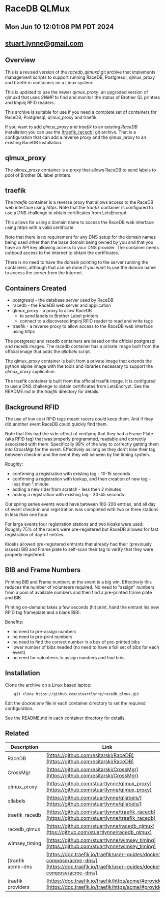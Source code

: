 # RaceDB QLMux 
## Mon Jun 10 12:01:08 PM PDT 2024
## stuart.lynne@gmail.com

## Overview

This is a revised version of the *racedb\_qlmuxd* git archive that implements management scripts to
support running RaceDB, Postgresql, qlmux_proxy and traefik in containers on a Linux system.

This is updated to use the newer *qlmux_proxy*, an upgraded version of qlmuxd that uses *SNMP*
to find and monitor the status of Brother QL printers and Impinj RFID readers.

This archive is suitable for use if you need a complete set of containers for RaceDB, Postgresql, qlmux_proxy and traefik.

If you want to add *qlmux_proxy* and *traefik* to an existing *RaceDB* installation you can use the
|[traefik\_racedb](https://github.com/stuartlynne/traefik\_racedb)| git archive. That is a 
configuration that can add a reverse proxy and the qlmux_proxy to an existing RaceDB installation.

## qlmux_proxy

The *qlmux_proxy* container is a proxy that allows RaceDB to send labels to pool of Brother QL label printers.

## traefik

The *traefik* container is a reverse proxy that allows access to the RaceDB web interface using *https*.
Note that the *traefik* container is configured to use a DNS challenge to obtain certificates from LetsEncrypt.

This allows for using a domain name to access the RaceDB web interface using *https* with a valid certificate.

Note that there is no requirement for any DNS setup for the domain names being used other than the base 
domain being owned by you and that you have an API key allowing access to your DNS provider. The container
needs outboud access to the internet to obtain the certificates. 

There is no need to have the domain
pointing to the server running the containers, although that can be done if you want to use the domain
name to access the server from the Internet.




## Containers Created

- postgresql - the database server used by RaceDB
- racedb - the RaceDB web server and application 
- qlmux_proxy - a proxy to allow RaceDB 
    - to send labels to Brother Label printers 
    - connect to a discovered Impinj RFID reader to read and write tags
- traefik - a reverse proxy to allow access to the RaceDB web interface using *https*


The postgresql and racedb containers are based on the official postgresql and racedb images.
The racedb container has a private image built from the official image that adds the *qllabels*
script.

The qlmux_proxy container is built from a private image that extends the python alpine image
with the tools and libraries necessary to support the *qlmux_proxy* application.

The traefik container is built from the official traefik image. It is configured to use a 
DNS challenge to obtain certificates from LetsEncrypt. See the README.md in the *traefik* directory
for details.


## Background RFID

The use of low cost RFID tags meant racers could keep them. And if they did another event RaceDB
could quickly find them. 

Note that this had the side-effect
of verifying that they had a Frame Plate (aka RFID tag) that was properly programmed, readable and 
correctly associated with them. Specifically 99% of the way to correctly getting them into CrossMgr
for the event. Effectively as long as they don't lose their tag between check-in and the event
they will be seen by the timing system.

Roughly:
- confirming a registration with existing tag - 10-15 seconds
- confirming a registration with lookup, and then creation of new tag - less than 1 minute
- adding a new rider from scratch - less then 2 minutes
- adding a registration with existing tag - 30-45 seconds

Our spring series events would have between 100-200 entries, and all day of event
check-in and registration was completed with two or three stations in less than one hour.

For large events four registration stations and two kiosks were used. Roughly 75% of the racers
were pre-registered but RaceDB allowed for fast registration of day-of entries. 

Kiosks allowed pre-registered entrants that already had their (previously issued) BIB and Frame plate to 
self-scan their tag to verify that they were properly registered. 


## BIB and Frame Numbers

Printing BIB and Frame numbers at the event is a big win. Effectively this reduces 
the number of volunteers required. No need to "assign" numbers from a pool of available 
numbers and then find a pre-printed frame plate and BIB.

Printing on-demand takes a few seconds (hit print, hand the entrant his new RFID tag frameplate and a blank BIB).

Benefits:
- no need to pre-assign numbers
- no need to pre-print numbers
- no need to find the correct number in a box of pre-printed bibs
- lower number of bibs needed (no need to have a full set of bibs for each event)
- no need for volunteers to assign numbers and find bibs

## Installation

Clone the archive on a Linux based laptop:

```
    git clone https://github.com/stuartlynne/racedb_qlmux.git

```

Edit the *docker.env* file in each container directory to set the required configuration.

See the README.md in each container directory for details.



## Related 

| Description | Link |
| -- | -- |
|RaceDB           | [https://github.com/esitarski/RaceDB](https://github.com/esitarski/RaceDB)|
|CrossMgr         | [https://github.com/esitarski/CrossMgr](https://github.com/esitarski/CrossMgr)| 
|qlmux\_proxy     | [https://github.com/stuartlynne/qlmux_proxy](https://github.com/stuartlynne/qlmux_proxy)|
|qllabels         | [https://github.com/stuartlynne/qllabels/](https://github.com/stuartlynne/qllabels/)|
|traefik\_racedb  | [https://github.com/stuartlynne/traefik_racedb](https://github.com/stuartlynne/traefik_racedb)|
|racedb\_qlmux    | [https://github.com/stuartlynne/racedb_qlmux](ttps://github.com/stuartlynne/racedb_qlmux)|
|wimsey\_timing   | [https://github.com/stuartlynne/wimsey_timing](https://github.com/stuartlynne/wimsey_timing)|
[traefik acme-dns | [https://doc.traefik.io/traefik/user-guides/docker-compose/acme-dns/](https://doc.traefik.io/traefik/user-guides/docker-compose/acme-dns/)|
|traefik providers| [https://doc.traefik.io/traefik/https/acme/#providers](https://doc.traefik.io/traefik/https/acme/#providers)|

